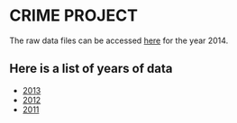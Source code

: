 CRIME PROJECT
=============

The raw data files can be accessed [here](https://www.fbi.gov/about-us/cjis/ucr/nibrs/2014/tables/main "Title") for the year 2014.


Here is a list of years of data
-------------------------------
+ [2013](https://www.fbi.gov/about-us/cjis/ucr/nibrs/2013/data-tables)
+ [2012](https://www.fbi.gov/about-us/cjis/ucr/nibrs/2012/data-tables)
+ [2011](https://www.fbi.gov/about-us/cjis/ucr/nibrs/2011/data-tables)
